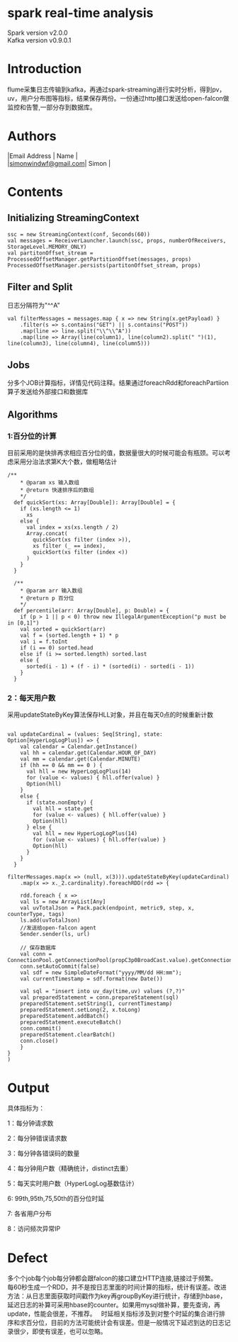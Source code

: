 # spark real-time analysis
Spark version v2.0.0  
Kafka version v0.9.0.1  

# Introduction
flume采集日志传输到kafka，再通过spark-streaming进行实时分析，得到pv，uv，用户分布图等指标，结果保存两份。一份通过http接口发送给open-falcon做监控和告警,一部分存到数据库。

# Authors
|Email Address        | Name   |  
|simonwindwf@gmail.com| Simon  |

# Contents 

## Initializing StreamingContext

```
ssc = new StreamingContext(conf, Seconds(60))
val messages = ReceiverLauncher.launch(ssc, props, numberOfReceivers, StorageLevel.MEMORY_ONLY)
val partitonOffset_stream = ProcessedOffsetManager.getPartitionOffset(messages, props)
ProcessedOffsetManager.persists(partitonOffset_stream, props)
```  

## Filter and Split

日志分隔符为"^^A"

```
val filterMessages = messages.map { x => new String(x.getPayload) }
    .filter(s => s.contains("GET") || s.contains("POST"))
    .map(line => line.split("\\^\\^A"))
    .map(line => Array(line(column1), line(column2).split(" ")(1), line(column3), line(column4), line(column5)))
```
## Jobs
分多个JOB计算指标，详情见代码注释。结果通过foreachRdd和foreachPartiion算子发送给外部接口和数据库

## Algorithms
### 1:百分位的计算 

目前采用的是快排再求相应百分位的值，数据量很大的时候可能会有瓶颈。可以考虑采用分治法求第K大个数，做粗略估计 

```
/**
    * @param xs 输入数组
    * @return 快速排序后的数组
    */
  def quickSort(xs: Array[Double]): Array[Double] = {
    if (xs.length <= 1)
      xs
    else {
      val index = xs(xs.length / 2)
      Array.concat(
        quickSort(xs filter (index >)),
        xs filter (_ == index),
        quickSort(xs filter (index <))
      )
    }
  }

  /**
    * @param arr 输入数组
    * @return p 百分位
    */
  def percentile(arr: Array[Double], p: Double) = {
    if (p > 1 || p < 0) throw new IllegalArgumentException("p must be in [0,1]")
    val sorted = quickSort(arr)
    val f = (sorted.length + 1) * p
    val i = f.toInt
    if (i == 0) sorted.head
    else if (i >= sorted.length) sorted.last
    else {
      sorted(i - 1) + (f - i) * (sorted(i) - sorted(i - 1))
    }
  }
```

### 2：每天用户数

采用updateStateByKey算法保存HLL对象，并且在每天0点的时候重新计数

  
```

val updateCardinal = (values: Seq[String], state: Option[HyperLogLogPlus]) => {
    val calendar = Calendar.getInstance()
    val hh = calendar.get(Calendar.HOUR_OF_DAY)
    val mm = calendar.get(Calendar.MINUTE)
    if (hh == 0 && mm == 0 ) {
      val hll = new HyperLogLogPlus(14)
      for (value <- values) { hll.offer(value) }
      Option(hll)
    }
    else {
      if (state.nonEmpty) {
        val hll = state.get
        for (value <- values) { hll.offer(value) }
        Option(hll)
      } else {
        val hll = new HyperLogLogPlus(14)
        for (value <- values) { hll.offer(value) }
        Option(hll)
      }
    }
  }
  
filterMessages.map(x => (null, x(3))).updateStateByKey(updateCardinal)
    .map(x => x._2.cardinality).foreachRDD(rdd => {

    rdd.foreach { x =>
    val ls = new ArrayList[Any]
    val uvTotalJson = Pack.pack(endpoint, metric9, step, x, counterType, tags)
    ls.add(uvTotalJson)
    //发送给open-falcon agent
    Sender.sender(ls, url)

    // 保存数据库
    val conn = ConnectionPool.getConnectionPool(propC3p0BroadCast.value).getConnection
    conn.setAutoCommit(false)
    val sdf = new SimpleDateFormat("yyyy/MM/dd HH:mm");
    val currentTimestamp = sdf.format(new Date())

    val sql = "insert into uv_day(time,uv) values (?,?)"
    val preparedStatement = conn.prepareStatement(sql)
    preparedStatement.setString(1, currentTimestamp)
    preparedStatement.setLong(2, x.toLong)
    preparedStatement.addBatch()
    preparedStatement.executeBatch()
    conn.commit()
    preparedStatement.clearBatch()
    conn.close()
    }
}
)
```

# Output 

具体指标为： 
    
1：每分钟请求数
        
2：每分钟错误请求数
        
3：每分钟各错误码的数量
        
4：每分钟用户数（精确统计，distinct去重）
        
5：每天实时用户数（HyperLogLog基数估计）
        
6: 99th,95th,75,50th的百分位时延
        
7: 各省用户分布

8：访问频次异常IP

# Defect

多个个job每个job每分钟都会跟falcon的接口建立HTTP连接,链接过于频繁。  
每60秒生成一个RDD，并不是按日志里面的时间计算的指标，统计有误差。改进方法：从日志里面获取时间戳作为key再groupByKey进行统计，存储到hbase，延迟日志的补算可采用hbase的counter。如果用mysql做补算，要先查询，再update，性能会很差，不推荐。  
时延相关指标涉及到对整个时延的集合进行排序和求百分位，目前的方法可能统计会有误差。但是一般情况下延迟到达的日志记录很少，即使有误差，也可以忽略。
